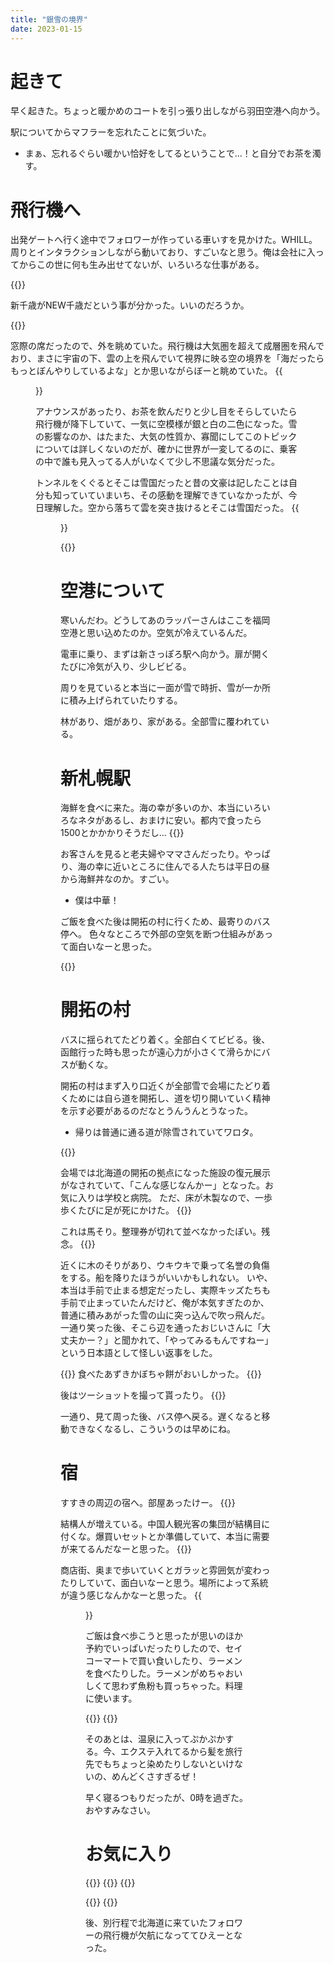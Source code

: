 ```yaml
---
title: "銀雪の境界"
date: 2023-01-15
---
```


# 起きて
早く起きた。ちょっと暖かめのコートを引っ張り出しながら羽田空港へ向かう。

駅についてからマフラーを忘れたことに気づいた。
- まぁ、忘れるぐらい暖かい恰好をしてるということで...！と自分でお茶を濁す。

# 飛行機へ
出発ゲートへ行く途中でフォロワーが作っている車いすを見かけた。WHILL。周りとインタラクションしながら動いており、すごいなと思う。俺は会社に入ってからこの世に何も生み出せてないが、いろいろな仕事がある。

{{<tweet user="dango_bot" id="1614431301607784448">}}

新千歳がNEW千歳だという事が分かった。いいのだろうか。

{{<tweet user="dango_bot" id="1614435796563660801">}}

窓際の席だったので、外を眺めていた。飛行機は大気圏を超えて成層圏を飛んでおり、まさに宇宙の下、雲の上を飛んでいて視界に映る空の境界を「海だったらもっとぼんやりしているよな」とか思いながらぼーと眺めていた。
{{<figure src="/media/2023-01-15-sky1.jpg" alt="sky1">}}

アナウンスがあったり、お茶を飲んだりと少し目をそらしていたら飛行機が降下していて、一気に空模様が銀と白の二色になった。雪の影響なのか、はたまた、大気の性質か、寡聞にしてこのトピックについては詳しくないのだが、確かに世界が一変してるのに、乗客の中で誰も見入ってる人がいなくて少し不思議な気分だった。

トンネルをくぐるとそこは雪国だったと昔の文豪は記したことは自分も知っていていまいち、その感動を理解できていなかったが、今日理解した。空から落ちて雲を突き抜けるとそこは雪国だった。
{{<figure src="/media/2023-01-15-sky2.jpg" alt="sky2">}}

{{<tweet user="dango_bot" id="1614470997394223105">}}

# 空港について
寒いんだわ。どうしてあのラッパーさんはここを福岡空港と思い込めたのか。空気が冷えているんだ。

電車に乗り、まずは新さっぽろ駅へ向かう。扉が開くたびに冷気が入り、少しビビる。

周りを見ていると本当に一面が雪で時折、雪が一か所に積み上げられていたりする。

林があり、畑があり、家がある。全部雪に覆われている。

# 新札幌駅
海鮮を食べに来た。海の幸が多いのか、本当にいろいろなネタがあるし、おまけに安い。都内で食ったら1500とかかかりそうだし...
{{<tweet user="dango_bot" id="1614590261748961281">}}

お客さんを見ると老夫婦やママさんだったり。やっぱり、海の幸に近いところに住んでる人たちは平日の昼から海鮮丼なのか。すごい。
- 僕は中華！

ご飯を食べた後は開拓の村に行くため、最寄りのバス停へ。
色々なところで外部の空気を断つ仕組みがあって面白いなーと思った。

{{<tweet user="dango_bot" id="1614590555358662659">}}
# 開拓の村
バスに揺られてたどり着く。全部白くてビビる。後、函館行った時も思ったが遠心力が小さくて滑らかにバスが動くな。

開拓の村はまず入り口近くが全部雪で会場にたどり着くためには自ら道を開拓し、道を切り開いていく精神を示す必要があるのだなとうんうんとうなった。
- 帰りは普通に通る道が除雪されていてワロタ。

{{<tweet user="dango_bot" id="1614590844404920322">}}


会場では北海道の開拓の拠点になった施設の復元展示がなされていて、「こんな感じなんかー」となった。お気に入りは学校と病院。
ただ、床が木製なので、一歩歩くたびに足が死にかけた。
{{<tweet user="dango_bot" id="1614594256269881344">}}

これは馬そり。整理券が切れて並べなかったぽい。残念。
{{<tweet user="dango_bot" id="1614591370026708992">}}

近くに木のそりがあり、ウキウキで乗って名誉の負傷をする。船を降りたほうがいいかもしれない。
いや、本当は手前で止まる想定だったし、実際キッズたちも手前で止まっていたんだけど、俺が本気すぎたのか、普通に積みあがった雪の山に突っ込んで吹っ飛んだ。一通り笑った後、そこら辺を通ったおじいさんに「大丈夫かー？」と聞かれて、「やってみるもんですねー」という日本語として怪しい返事をした。

{{<tweet user="dango_bot" id="1614593328758272000">}}
食べたあずきかぼちゃ餅がおいしかった。
{{<tweet user="dango_bot" id="1614593740978663424">}}

後はツーショットを撮って貰ったり。
{{<tweet user="dango_bot" id="1614593632098746368">}}

一通り、見て周った後、バス停へ戻る。遅くなると移動できなくなるし、こういうのは早めにね。

# 宿
すすきの周辺の宿へ。部屋あったけー。
{{<tweet user="dango_bot" id="1614561657321328640">}}

結構人が増えている。中国人観光客の集団が結構目に付くな。爆買いセットとか準備していて、本当に需要が来てるんだなーと思った。
{{<tweet user="dango_bot" id="1614787080391098370">}}

商店街、奥まで歩いていくとガラッと雰囲気が変わったりしていて、面白いなーと思う。場所によって系統が違う感じなんかなーと思った。
{{<figure src="/media/2023-01-15-street.jpg" alt="street">}}

ご飯は食べ歩こうと思ったが思いのほか予約でいっぱいだったりしたので、セイコーマートで買い食いしたり、ラーメンを食べたりした。ラーメンがめちゃおいしくて思わず魚粉も買っちゃった。料理に使います。

{{<tweet user="dango_bot" id="1614595703346724866">}}
{{<tweet user="dango_bot" id="1614595949371994113">}}

そのあとは、温泉に入ってぷかぷかする。今、エクステ入れてるから髪を旅行先でもちょっと染めたりしないといけないの、めんどくさすぎるぜ！

早く寝るつもりだったが、0時を過ぎた。おやすみなさい。
# お気に入り
{{<tweet user="dango_bot" id="1614594593433223172">}}
{{<tweet user="dango_bot" id="1614562340044955651">}}
{{<tweet user="dango_bot" id="1614595369522036742">}}

{{<tweet user="dango_bot" id="1614595502036905984">}}
{{<tweet user="dango_bot" id="1614595562644570113">}}

後、別行程で北海道に来ていたフォロワーの飛行機が欠航になっててひえーとなった。